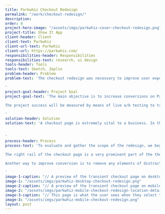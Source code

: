 ```yaml
---
title: Parkwhiz Checkout Redesign
permalink: "/work/checkout-redesign/"
description:
order: 8
project-hero-image: "/assets/imgs/parkwhiz-cover-checkout-redesign.png"
project-title: Show It App
client-header: Client
client-text: Parkwhiz
client-url-text: Parkwhiz
client-url: https://parkwhiz.com/
responsibilities-header: Responsibilities
responsibilities-text: research, ui design
tools-header: Tools
tools-text: Sketch, Zeplin
problem-header: Problem
problem-text: 'The checkout redesign was necessary to improve user experience, purchase awareness, stimulate user trust, and increase over all conversions especially for customers coming from partner links/widget flows.

'
project-goal-header: Project Goal
project-goal-text: 'The main objective is to increase conversions on ParkWhiz and for our platform partners by providing the user with more detailed location information to educate their decision making process, decreasing visual clutter, deemphasizing the time picker flow to limit users interacting with it, while avoiding potential errors and issues with availability.

The project success will be measured by means of live a/b testing to track user engagement, conversion, and circumstantial cancelation rate impact.

'
solution-header: Solution
solution-text: 'A checkout page is extremely vital to a business. In this update, the focus was placed on the visual and architectural structure of the checkout page to improve the user experience, purchase awareness, encourage user trust, and increase overall conversions for customers coming from partner links and widget flows.


'
process-header: Process
process-text: 'To evaluate and gather the scope of the redesign, we begun by conducting user tests to define immediate user pain points, as well as review the list of bugs and feature requests submitted by various team members. One of the high impact bugs was obstructing users from reviewing their destination, selected time, personal information by auto-scrolling directly to the payment details section. This bug was a quick fix with a high impact pay off, quickly implemented by the web development team.

The right rail of the checkout page is a very prominent part of the the checkout process. Although there is minimal interaction happening in the content of this part of the page, there are small changes that will provide extremely useful and easy to find information for the user. The order total placement has not changed, and is still the most important piece of information to the user regarding their parking. From there we provide the address - and when available - a mini map. The difference from the old version is that instead of a static image, we now provide the user with a carousel that can show them the location on a map, as well as several images of the facility. Below the photos and amenities, there is now a section that provides more information about the facility including a preview of the garage details with the ability to view hours of operation, along with any other important location information.

Another way to improve conversion is to remove any elements of distraction. Starting with the simplifying the header to just the logo and a help button, we can direct the users eye to the important pieces of information on the page. Towards the bottom of the page we also have the promo code field that is now hidden, and expandable upon a text link. Research shows that promotional fields encourage users to leave a checkout page to find coupons off-site. By making the promo code a more subtle text link, we significantly decrease the chances of a customer not returning to complete their purchase. The most drastic update that can be seen from the old checkout version to the new one are the visual interface updates. By removing the left-rail icons next to each section, we can make the most of the spacing between the input fields and provide a cleaner and simpler form process to make sure the user doesn’t get distracted while inputting important information.

'
image-1-caption: "// A preview of the transient checkout page on desktop."
image-1: "/assets/imgs/parkwhiz-desktop-checkout-redesign.png"
image-2-caption: "// A preview of the transient checkout page on mobile web."
image-2: "/assets/imgs/parkwhiz-mobile-checkout-redesign-location-details.png"
image-3-caption: "// This page is what the user sees when they select the “More About This Facility” link, which expands in the right column on the desktop view."
image-3: "/assets/imgs/parkwhiz-mobile-checkout-redesign.png"
layout: post
---
```

